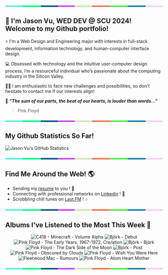 <img src="./.github/workflows/banner_strip.png" width="100%" height="5px">

## 👋 I'm Jason Vu, WED DEV @ SCU 2024! Welcome to my Github portfolio! 

⚡ I'm a Web Design and Engineering major with interests in full-stack development, information technology, and human-computer interface design.

💻 Obsessed with technology and the intuitive user-computer design process, I’m a resourceful individual who’s passionate about the computing industry in the Silicon Valley.

🙋‍♂️ I am enthusiastic to face new challenges and possibilities, so don't hesitate to contact me if our interests align!

🤝 ***"The sum of our parts, the beat of our hearts, is louder than words..."***
> Pink Floyd

<img src="./.github/workflows/banner_strip.png" width="100%" height="5px">

## My Github Statistics So Far!
![Jason Vu's GitHub Statistics](https://github-readme-stats.vercel.app/api?username=JAVAB3ANS&show_icons=true)

<img src="./.github/workflows/banner_strip.png" width="100%" height="5px">

## Find Me Around the Web! 🌎
- Sending my [resume](https://javab3ans.github.io/pdfs/resume.pdf) to you ! 📝
- Connecting with professional networks on [Linkedin](https://www.linkedin.com/in/jason-anh-vu/) ! 💼  
- Scrobbling chill tunes on [Last.FM](https://www.last.fm/user/JAVA9620) ! 🎶

<img src="./.github/workflows/banner_strip.png" width="100%" height="5px">

## Albums I've Listened to the Most This Week 🎹 

<!-- lastfm -->
<p align="center"><img src="https://lastfm.freetls.fastly.net/i/u/64s/b9f87564f51e402c843e109a7021dc83.png" title="C418 - Minecraft - Volume Alpha"> <img src="https://lastfm.freetls.fastly.net/i/u/64s/7098faeeba40a168cea952f95204a89a.jpg" title="Björk - Debut"> <img src="https://lastfm.freetls.fastly.net/i/u/64s/1d4cb88b3489f22bd119a2fa9dbc4dc4.jpg" title="Pink Floyd - The Early Years, 1967-1972, Cre/ation"> <img src="https://lastfm.freetls.fastly.net/i/u/64s/76f7aa14b3e542e89e0b228ef18ae098.png" title="Björk - Björk"> <img src="https://lastfm.freetls.fastly.net/i/u/64s/6159e17c90400790902ff9b4d89ab845.png" title="Pink Floyd - The Dark Side of the Moon"> <img src="https://lastfm.freetls.fastly.net/i/u/64s/1cf1258c8a5037b745b4ba4fc6097a81.jpg" title="Björk - Post"> <img src="https://lastfm.freetls.fastly.net/i/u/64s/66092948eafe43ffc331bfd6f13c875a.png" title="Pink Floyd - Obscured by Clouds"> <img src="https://lastfm.freetls.fastly.net/i/u/64s/394cfbc6b2a74766a4364778c641ca51.png" title="Pink Floyd - Wish You Were Here"> <img src="https://lastfm.freetls.fastly.net/i/u/64s/349d64820e124b77cb5275ab03042693.png" title="Fleetwood Mac - Rumours"> <img src="https://lastfm.freetls.fastly.net/i/u/64s/d5c32bd61b744deccd79d60d793becf5.png" title="Pink Floyd - Atom Heart Mother"> </p>

<img src="./.github/workflows/banner_strip.png" width="100%" height="5px">
